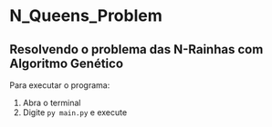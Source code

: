 # N_Queens_Problem

## Resolvendo o problema das N-Rainhas com Algoritmo Genético

Para executar o programa:

1. Abra o terminal
2. Digite `py main.py` e execute

